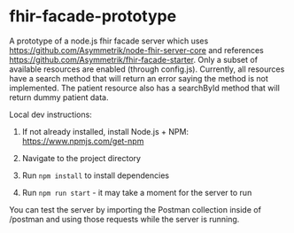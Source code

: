 # fhir-facade-prototype

A prototype of a node.js fhir facade server which uses https://github.com/Asymmetrik/node-fhir-server-core and references https://github.com/Asymmetrik/fhir-facade-starter. Only a subset of available resources are enabled (through config.js). Currently, all resources have a search method that will return an error saying the method is not implemented. The patient resource also has a searchById method that will return dummy patient data.

Local dev instructions:

1. If not already installed, install Node.js + NPM: https://www.npmjs.com/get-npm

2. Navigate to the project directory

2. Run `npm install` to install dependencies

3. Run `npm run start` - it may take a moment for the server to run

You can test the server by importing the Postman collection inside of /postman and using those requests while the server is running.

